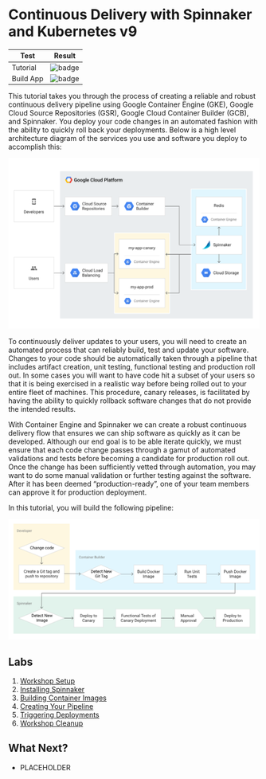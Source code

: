 # Continuous Delivery with Spinnaker and Kubernetes v9

| Test          |   Result      |
| ------------- |---------------|
| Tutorial      | ![badge](https://concourse.dev.vicnastea.io/api/v1/teams/main/pipelines/gke-info-post-submit/jobs/test-tutorial/badge) |
| Build App     | ![badge](https://concourse.dev.vicnastea.io/api/v1/teams/main/pipelines/gke-info-post-submit/jobs/build-gke-info/badge)|

This tutorial takes you through the process of creating a reliable and robust continuous delivery pipeline using Google Container Engine (GKE), Google Cloud Source Repositories (GSR), Google Cloud Container Builder (GCB), and Spinnaker. You deploy your code changes in an automated fashion with the ability to quickly roll back your deployments. Below is a high level architecture diagram of the services you use and software you deploy to accomplish this: 

![](./docs/img/image21.png)


To continuously deliver updates to your users, you will need to create an automated process that can reliably build, test and update your software. Changes to your code should be automatically taken through a pipeline that includes artifact creation, unit testing, functional testing and production roll out. In some cases you will want to have code hit a subset of your users so that it is being exercised in a realistic way before being rolled out to your entire fleet of machines. This procedure, canary releases, is facilitated by having the ability to quickly rollback software changes that do not provide the intended results.

With Container Engine and Spinnaker we can create a robust continuous delivery flow that ensures we can ship software as quickly as it can be developed. Although our end goal is to be able iterate quickly, we must ensure that each code change passes through a gamut of automated validations and tests before becoming a candidate for production roll out. Once the change has been sufficiently vetted through automation, you may want to do some manual validation or further testing against the software. After it has been deemed “production-ready”, one of your team members can approve it for production deployment. 

In this tutorial, you will build the following pipeline:

![](./docs/img/image10.png)

## Labs

1. [Workshop Setup](labs/workshop-setup.md)
1. [Installing Spinnaker](labs/installing-spinnaker.md)
1. [Building Container Images](labs/building-container-images.md)
1. [Creating Your Pipeline](labs/creating-your-pipeline.md)
1. [Triggering Deployments](labs/triggering-deployments.md)
1. [Workshop Cleanup](labs/workshop-cleanup.md)

## What Next?

* PLACEHOLDER
